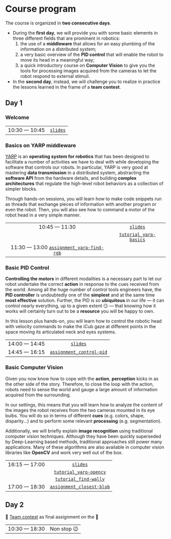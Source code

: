 # Course program

The course is organized in **two consecutive days**.

- During the **first day**, we will provide you with some basic elements in three different fields that are prominent in robotics:
  1. the use of a **middleware** that allows for an easy plumbing of the information on a distributed system;
  1. a very basic overview of the **PID control** that will enable the robot to move its head in a meaningful way;
  1. a quick introductory course on **Computer Vision** to give you the tools for processing images acquired from the cameras to let the robot respond to external stimuli.
- In the **second day**, instead, we will challenge you to realize in practice the lessons learned in the frame of a **team contest**.

## Day 1

### Welcome

| | |
| :---: | :---: |
| 10:30 — 10:45 | [`slides`](https://github.com/easy-peasy-robotics/easy-peasy-robotics.github.io/blob/master/editions/cpi17/welcome.pptx) |

### Basics on YARP middleware
[YARP](http://www.yarp.it/index.html) is an **operating system for robotics** that has been designed to facilitate a number of activities we have to deal with while developing the software that controls our robots. In particular, YARP is very good at mastering **data transmission** in a distributed system, abstracting the **software API** from the hardware details, and building **complex architectures** that regulate the high-level robot behaviors as a collection of simpler blocks.

Through hands-on sessions, you will learn how to make code snippets run as threads that exchange pieces of information with another program or even the robot. Then, you will also see how to command a motor of the robot head in a very simple manner.

| | |
| :---: | :---: | 
| 10:45 — 11:30 | [`slides`](https://github.com/easy-peasy-robotics/easy-peasy-robotics.github.io/blob/master/editions/mfr17/yarp.pptx) |
| | [`tutorial_yarp-basics`](https://github.com/vvv-school/tutorial_yarp-basics) |
| 11:30 — 13:00 [`assignment_yarp-find-rgb`](https://github.com/vvv-school/assignment_yarp-find-rgb) |

### Basic PID Control
**Controlling the motors** in different modalities is a necessary part to let our robot undertake the correct **action** in response to the cues received from the world. Among all the huge number of control tools engineers have, the **PID controller** is undoubtedly one of the **simplest** and at the same time **most effective** solution. Further, the PID is so **ubiquitous** in our life — it can control nearly everything, up to a given extent 😏 — that knowing how it works will certainly turn out to be a **resource** you will be happy to own.   

In this lesson plus hands-on, you will learn how to control the robotic head with velocity commands to make the iCub gaze at different points in the space moving its articulated neck and eyes systems. 

| | |
| :---: | :---: | 
| 14:00 — 14:45 | [`slides`](https://github.com/easy-peasy-robotics/easy-peasy-robotics.github.io/blob/master/material/slides/control.pptx) |
| 14:45 — 16:15 | [`assignment_control-pid`](https://github.com/vvv-school/assignment_control-pid) |

### Basic Computer Vision
Given you now know how to cope with the **action**, **perception** kicks in as the other side of the story. Therefore, to close the loop with the action, robots need to sense the world and gauge a large amount of information acquired from the surrounding.

In our settings, this means that you will learn how to analyze the content of the images the robot receives from the two cameras mounted in its eye bulbs. You will do so in terms of different **cues** (e.g. colors, shape, disparity...) and to perform some relevant **processing** (e.g. segmentation).

Additionally, we will briefly explain **image recognition** using traditional computer vision techniques. Although they have been quickly superseded by Deep-Learning based methods, traditional approaches still power many applications. Many of these algorithms are also available in computer vision libraries like **OpenCV** and work very well out of the box.

| | |
| :---: | :---: | 
| 16:15 — 17:00 | [`slides`](https://github.com/easy-peasy-robotics/easy-peasy-robotics.github.io/blob/master/material/slides/vision.pdf) |
| | [`tutorial_yarp-opencv`](https://github.com/vvv-school/tutorial_yarp-opencv) |
| | [`tutorial_find-wally`](https://github.com/vvv-school/tutorial_find-wally) |
| 17:00 — 18:30 | [`assignment_closest-blob`](https://github.com/vvv-school/assignment_closest-blob) |

## Day 2

:busts_in_silhouette: [Team contest](https://github.com/easy-peasy-robotics/easy-peasy-robotics.github.io/wiki/Team-contest) as final assignment on the 🤖

| | |
| :---: | :---: | 
| 10:30 — 18:30 | Non stop 😉 |
